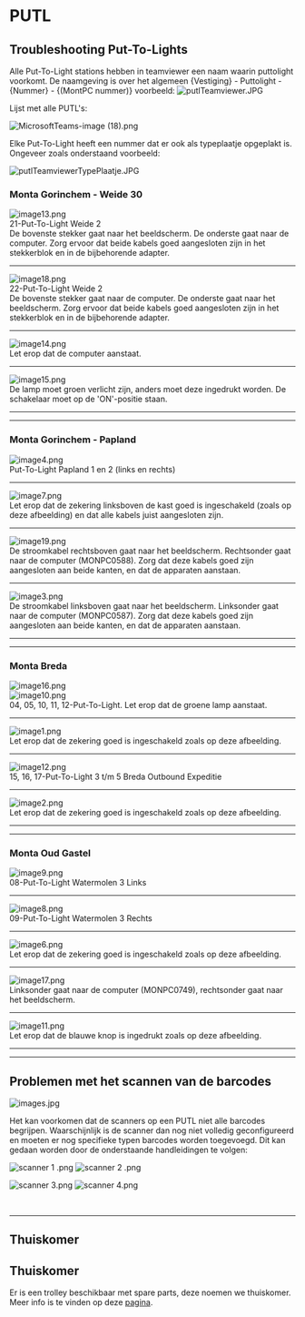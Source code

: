 # PUTL

## Troubleshooting Put-To-Lights

Alle Put-To-Light stations hebben in teamviewer een naam waarin puttolight voorkomt.
De naamgeving is over het algemeen {Vestiging} - Puttolight - {Nummer} - {(MontPC nummer)}
voorbeeld:
![putlTeamviewer.JPG](../../Attachments/putlTeamviewer-581161e6-2fd3-4e78-a85d-9267342d7245.JPG)

Lijst met alle PUTL's:

![MicrosoftTeams-image (18).png](../../Attachments/MicrosoftTeams-image%20(18)-bc863b0e-e458-4b58-be87-7274644f8bb5.png)

Elke Put-To-Light heeft een nummer dat er ook als typeplaatje opgeplakt is.
Ongeveer zoals onderstaand voorbeeld:

![putlTeamviewerTypePlaatje.JPG](../../Attachments/putlTeamviewerTypePlaatje-f50927ae-e1b9-4ff2-ba85-019fef3b5a6f.JPG)

### Monta Gorinchem - Weide 30
![image13.png](../../Attachments/image13-c7332961-33c9-42ec-88fb-d5b19b7eb5c5.png)
<br>21-Put-To-Light Weide 2
<br>De bovenste stekker gaat naar het beeldscherm. De onderste gaat naar de computer. Zorg ervoor dat beide kabels goed aangesloten zijn in het stekkerblok en in de bijbehorende adapter.
<br><hr>

![image18.png](../../Attachments/image18-6dc795f8-fba3-4e7b-bb84-3475e8b626e6.png)
<br>22-Put-To-Light Weide 2
<br>De bovenste stekker gaat naar de computer. De onderste gaat naar het beeldscherm. Zorg ervoor dat beide kabels goed aangesloten zijn in het stekkerblok en in de bijbehorende adapter.
<br><hr>

![image14.png](../../Attachments/image14-5ab1efa3-1ef2-4b5b-a58e-b229a471f29e.png)
<br>Let erop dat de computer aanstaat.
<br><hr>

![image15.png](../../Attachments/image15-638ff453-9b9e-4399-864f-e0f3ec46fac6.png)
<br>De lamp moet groen verlicht zijn, anders moet deze ingedrukt worden. De schakelaar moet op de 'ON'-positie staan.
<br><hr><hr>

### Monta Gorinchem - Papland
![image4.png](../../Attachments/image4-7274675c-6f50-4c4a-acc1-b7babd0977d1.png)
<br>Put-To-Light Papland 1 en 2 (links en rechts)
<br><hr>

![image7.png](../../Attachments/image7-04d80379-c199-4d08-87f9-998b9ea900e5.png)
<br>Let erop dat de zekering linksboven de kast goed is ingeschakeld (zoals op deze afbeelding) en dat alle kabels juist aangesloten zijn.
<br><hr>

![image19.png](../../Attachments/image19-d4d51b8e-2cf3-499a-b127-50442eed5cd4.png)
<br>De stroomkabel rechtsboven gaat naar het beeldscherm. Rechtsonder gaat naar de computer (MONPC0588). Zorg dat deze kabels goed zijn aangesloten aan beide kanten, en dat de apparaten aanstaan.
<br><hr>

![image3.png](../../Attachments/image3-44b75d8d-e07e-4b09-a5d0-d70973c734de.png)
<br>De stroomkabel linksboven gaat naar het beeldscherm. Linksonder gaat naar de computer (MONPC0587). Zorg dat deze kabels goed zijn aangesloten aan beide kanten, en dat de apparaten aanstaan.
<br><hr><hr>

### Monta Breda
![image16.png](../../Attachments/image16-25740f0d-7032-46e1-b264-c7a6b438cbde.png)
<br>![image10.png](../../Attachments/image10-92fa6c03-930e-40a9-b02c-e1ffa2efa6bc.png)
<br>04, 05, 10, 11, 12-Put-To-Light. Let erop dat de groene lamp aanstaat.
<br><hr>

![image1.png](../../Attachments/image1-0259f29d-15f5-4d03-8675-5a1e3fd7006b.png)
<br>Let erop dat de zekering goed is ingeschakeld zoals op deze afbeelding.
<br><hr>

![image12.png](../../Attachments/image12-c89ba6d1-9215-4154-b87f-fa9397f87385.png)
<br>15, 16, 17-Put-To-Light 3 t/m 5 Breda Outbound Expeditie
<br><hr>

![image2.png](../../Attachments/image2-35f4c584-ef10-4b6c-8967-030d1e6f9a44.png)
<br>Let erop dat de zekering goed is ingeschakeld zoals op deze afbeelding.
<br><hr><hr>

### Monta Oud Gastel
![image9.png](../../Attachments/image9-7852f3a5-edf0-4c83-b635-e4af5d85715c.png)
<br>08-Put-To-Light Watermolen 3 Links
<br><hr>

![image8.png](../../Attachments/image8-05d2801d-f5ed-46ae-aa63-af7c4f7308ea.png)
<br>09-Put-To-Light Watermolen 3 Rechts
<br><hr>

![image6.png](../../Attachments/image6-d2d90ab6-d907-4369-839a-69cc00fcfefd.png)
<br>Let erop dat de zekering goed is ingeschakeld zoals op deze afbeelding.
<br><hr>

![image17.png](../../Attachments/image17-e583bc11-c199-41b5-b573-a3ee734f3cbe.png)
<br>Linksonder gaat naar de computer (MONPC0749), rechtsonder gaat naar het beeldscherm.
<br><hr>

![image11.png](../../Attachments/image11-51ea3c5c-39ee-47c1-bcf9-f7ea531a166d.png)
<br>Let erop dat de blauwe knop is ingedrukt zoals op deze afbeelding.
<br><hr><hr>

## Problemen met het scannen van de barcodes

![images.jpg](../../Attachments/images-61a6a046-c6f0-4001-84d6-6a02e037bf0e.jpg)

Het kan voorkomen dat de scanners op een PUTL niet alle barcodes begrijpen. Waarschijnlijk is de scanner dan nog niet volledig geconfigureerd en moeten er nog specifieke typen barcodes worden toegevoegd. Dit kan gedaan worden door de onderstaande handleidingen te volgen:

![scanner 1 .png](../../Attachments/scanner%201%20-5cfdd214-d1bd-4e19-ab94-19518bcd8785.png)
![scanner 2 .png](../../Attachments/scanner%202%20-802e784b-caec-4136-b926-e3d1b9082382.png)

![scanner 3.png](../../Attachments/scanner%203-4e450c8b-2394-4953-b3ae-8a9f513030e1.png)
![scanner 4.png](../../Attachments/scanner%204-262f46eb-9447-4d3f-bb18-0ebac5837caa.png)


<br><hr>

## Thuiskomer
## Thuiskomer
Er is een trolley beschikbaar met spare parts, deze noemen we thuiskomer. Meer info is te vinden op deze [pagina](../../Troubleshooting/EcheckWall/Thuiskomer).

